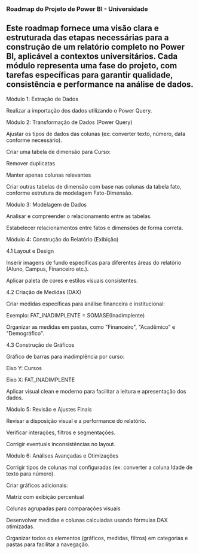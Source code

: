 ### Roadmap do Projeto de Power BI - Universidade

## Este roadmap fornece uma visão clara e estruturada das etapas necessárias para a construção de um relatório completo no Power BI, aplicável a contextos universitários. Cada módulo representa uma fase do projeto, com tarefas específicas para garantir qualidade, consistência e performance na análise de dados.

Módulo 1: Extração de Dados

Realizar a importação dos dados utilizando o Power Query.

Módulo 2: Transformação de Dados (Power Query)

Ajustar os tipos de dados das colunas (ex: converter texto, número, data conforme necessário).

Criar uma tabela de dimensão para Curso:

Remover duplicatas

Manter apenas colunas relevantes

Criar outras tabelas de dimensão com base nas colunas da tabela fato, conforme estrutura de modelagem Fato-Dimensão.

Módulo 3: Modelagem de Dados

Analisar e compreender o relacionamento entre as tabelas.

Estabelecer relacionamentos entre fatos e dimensões de forma correta.

Módulo 4: Construção do Relatório (Exibição)

4.1 Layout e Design

Inserir imagens de fundo específicas para diferentes áreas do relatório (Aluno, Campus, Financeiro etc.).

Aplicar paleta de cores e estilos visuais consistentes.

4.2 Criação de Medidas (DAX)

Criar medidas específicas para análise financeira e institucional:

Exemplo: FAT_INADIMPLENTE = SOMASE(Inadimplente)

Organizar as medidas em pastas, como "Financeiro", "Acadêmico" e "Demográfico".

4.3 Construção de Gráficos

Gráfico de barras para inadimplência por curso:

Eixo Y: Cursos

Eixo X: FAT_INADIMPLENTE

Aplicar visual clean e moderno para facilitar a leitura e apresentação dos dados.

Módulo 5: Revisão e Ajustes Finais

Revisar a disposição visual e a performance do relatório.

Verificar interações, filtros e segmentações.

Corrigir eventuais inconsistências no layout.

Módulo 6: Análises Avançadas e Otimizações

Corrigir tipos de colunas mal configuradas (ex: converter a coluna Idade de texto para número).

Criar gráficos adicionais:

Matriz com exibição percentual

Colunas agrupadas para comparações visuais

Desenvolver medidas e colunas calculadas usando fórmulas DAX otimizadas.

Organizar todos os elementos (gráficos, medidas, filtros) em categorias e pastas para facilitar a navegação.
